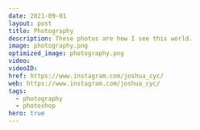 ```yaml
---
date: 2021-09-01
layout: post
title: Photography
description: These photos are how I see this world.
image: photography.png
optimized_image: photography.png
video: 
videoID:
href: https://www.instagram.com/joshua_cyc/
web: https://www.instagram.com/joshua_cyc/
tags:
  - photography
  - photoshop
hero: true
---
```

